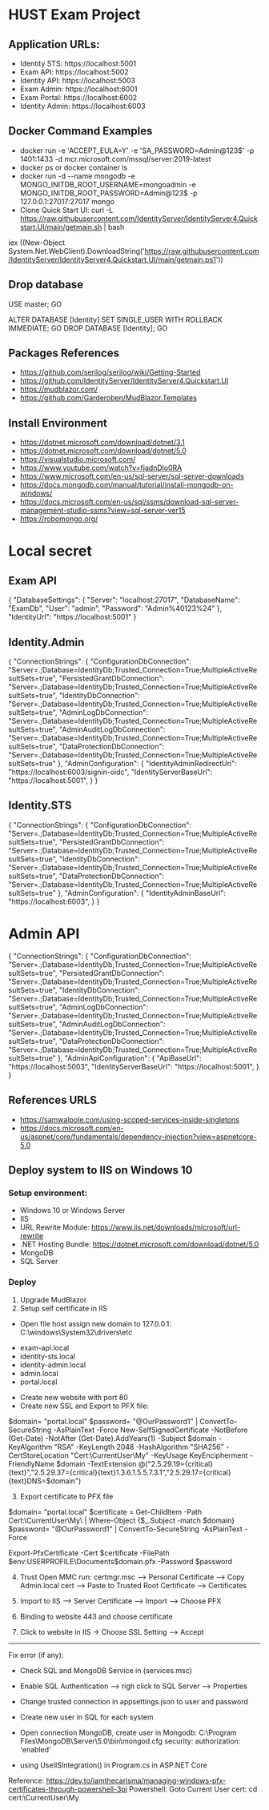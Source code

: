 # HUST Exam Project

## Application URLs:
- Identity STS: https://localhost:5001
- Exam API: https://localhost:5002
- Identity API: https://localhost:5003
- Exam Admin: https://localhost:6001
- Exam Portal: https://localhost:6002
- Identity Admin: https://localhost:6003

## Docker Command Examples
- docker run -e 'ACCEPT_EULA=Y' -e 'SA_PASSWORD=Admin@123$' -p 1401:1433 -d mcr.microsoft.com/mssql/server:2019-latest
- docker ps or docker container ls
- docker run -d --name mongodb -e MONGO_INITDB_ROOT_USERNAME=mongoadmin -e MONGO_INITDB_ROOT_PASSWORD=Admin@123$ -p 127.0.0.1:27017:27017 mongo
- Clone Quick Start UI: 
curl -L https://raw.githubusercontent.com/IdentityServer/IdentityServer4.Quickstart.UI/main/getmain.sh | bash

iex ((New-Object System.Net.WebClient).DownloadString('https://raw.githubusercontent.com/IdentityServer/IdentityServer4.Quickstart.UI/main/getmain.ps1'))


## Drop database 
USE master;
GO

ALTER DATABASE [Identity] SET SINGLE_USER WITH ROLLBACK IMMEDIATE;
GO
DROP DATABASE [Identity];
GO

## Packages References
- https://github.com/serilog/serilog/wiki/Getting-Started
- https://github.com/IdentityServer/IdentityServer4.Quickstart.UI
- https://mudblazor.com/
- https://github.com/Garderoben/MudBlazor.Templates

## Install Environment
- https://dotnet.microsoft.com/download/dotnet/3.1
- https://dotnet.microsoft.com/download/dotnet/5.0
- https://visualstudio.microsoft.com/
- https://www.youtube.com/watch?v=fjadnDlo0RA
- https://www.microsoft.com/en-us/sql-server/sql-server-downloads
- https://docs.mongodb.com/manual/tutorial/install-mongodb-on-windows/
- https://docs.microsoft.com/en-us/sql/ssms/download-sql-server-management-studio-ssms?view=sql-server-ver15
- https://robomongo.org/

# Local secret

## Exam API

{
  "DatabaseSettings": {
    "Server": "localhost:27017",
    "DatabaseName": "ExamDb",
    "User": "admin",
    "Password": "Admin%40123%24"
  },
  "IdentityUrl": "https://localhost:5001"
}

## Identity.Admin
{
  "ConnectionStrings": {
    "ConfigurationDbConnection": "Server=.;Database=IdentityDb;Trusted_Connection=True;MultipleActiveResultSets=true",
    "PersistedGrantDbConnection": "Server=.;Database=IdentityDb;Trusted_Connection=True;MultipleActiveResultSets=true",
    "IdentityDbConnection": "Server=.;Database=IdentityDb;Trusted_Connection=True;MultipleActiveResultSets=true",
    "AdminLogDbConnection": "Server=.;Database=IdentityDb;Trusted_Connection=True;MultipleActiveResultSets=true",
    "AdminAuditLogDbConnection": "Server=.;Database=IdentityDb;Trusted_Connection=True;MultipleActiveResultSets=true",
    "DataProtectionDbConnection": "Server=.;Database=IdentityDb;Trusted_Connection=True;MultipleActiveResultSets=true"
  },
  "AdminConfiguration": {
    "IdentityAdminRedirectUri": "https://localhost:6003/signin-oidc",
    "IdentityServerBaseUrl": "https://localhost:5001",
  }
}

## Identity.STS
{
  "ConnectionStrings": {
    "ConfigurationDbConnection": "Server=.;Database=IdentityDb;Trusted_Connection=True;MultipleActiveResultSets=true",
    "PersistedGrantDbConnection": "Server=.;Database=IdentityDb;Trusted_Connection=True;MultipleActiveResultSets=true",
    "IdentityDbConnection": "Server=.;Database=IdentityDb;Trusted_Connection=True;MultipleActiveResultSets=true",
    "DataProtectionDbConnection": "Server=.;Database=IdentityDb;Trusted_Connection=True;MultipleActiveResultSets=true"
  },
  "AdminConfiguration": {
    "IdentityAdminBaseUrl": "https://localhost:6003",
  }
}

# Admin API
{
  "ConnectionStrings": {
    "ConfigurationDbConnection": "Server=.;Database=IdentityDb;Trusted_Connection=True;MultipleActiveResultSets=true",
    "PersistedGrantDbConnection": "Server=.;Database=IdentityDb;Trusted_Connection=True;MultipleActiveResultSets=true",
    "IdentityDbConnection": "Server=.;Database=IdentityDb;Trusted_Connection=True;MultipleActiveResultSets=true",
    "AdminLogDbConnection": "Server=.;Database=IdentityDb;Trusted_Connection=True;MultipleActiveResultSets=true",
    "AdminAuditLogDbConnection": "Server=.;Database=IdentityDb;Trusted_Connection=True;MultipleActiveResultSets=true",
    "DataProtectionDbConnection": "Server=.;Database=IdentityDb;Trusted_Connection=True;MultipleActiveResultSets=true"
  },
  "AdminApiConfiguration": {
    "ApiBaseUrl": "https://localhost:5003",
    "IdentityServerBaseUrl": "https://localhost:5001",
  }
}

## References URLS
- https://samwalpole.com/using-scoped-services-inside-singletons
- https://docs.microsoft.com/en-us/aspnet/core/fundamentals/dependency-injection?view=aspnetcore-5.0

## Deploy system to IIS on Windows 10

### Setup environment:
- Windows 10 or Windows Server
- IIS
- URL Rewrite Module: https://www.iis.net/downloads/microsoft/url-rewrite
- .NET Hosting Bundle: https://dotnet.microsoft.com/download/dotnet/5.0
- MongoDB
- SQL Server

### Deploy
1. Upgrade MudBlazor
2. Setup self certificate in IIS
- Open file host assign new domain to 127.0.0.1: C:\windows\System32\drivers\etc
+ exam-api.local
+ identity-sts.local
+ identity-admin.local
+ admin.local
+ portal.local

- Create new website with port 80
- Create new SSL and Export to PFX file:

$domain= "portal.local"
$password= "@OurPassword1" | ConvertTo-SecureString -AsPlainText -Force
New-SelfSignedCertificate -NotBefore (Get-Date) -NotAfter (Get-Date).AddYears(1) -Subject $domain -KeyAlgorithm "RSA" -KeyLength 2048 -HashAlgorithm "SHA256" -CertStoreLocation "Cert:\CurrentUser\My" -KeyUsage KeyEncipherment -FriendlyName $domain -TextExtension @("2.5.29.19={critical}{text}","2.5.29.37={critical}{text}1.3.6.1.5.5.7.3.1","2.5.29.17={critical}{text}DNS=$domain")

3. Export certificate to PFX file

$domain= "portal.local"
$certificate = Get-ChildItem -Path Cert:\CurrentUser\My\ | Where-Object {$_.Subject -match $domain}
$password= "@OurPassword1" | ConvertTo-SecureString -AsPlainText -Force

Export-PfxCertificate -Cert $certificate -FilePath $env:USERPROFILE\Documents\$domain.pfx -Password $password

4. Trust  Open MMC run: certmgr.msc --> Personal Certificate --> Copy Admin.local cert --> Paste to Trusted Root Certificate --> Certificates

5. Import to IIS --> Server Certificate --> Import --> Choose PFX

6. Binding to website 443 and choose certificate

7. Click to website in IIS -> Choose SSL Setting --> Accept

--------------------------------------------------------------------------------
Fix error (if any):
- Check SQL and MongoDB Service in (services.msc)
- Enable SQL Authentication --> righ click to SQL Server --> Properties
- Change trusted connection in appsettings.json to user and password
- Create new user in SQL for each system
- Open connection MongoDB, create user in Mongodb: C:\Program Files\MongoDB\Server\5.0\bin\mongod.cfg
security:
  authorization: 'enabled'

- using UseIISIntegration() in Program.cs in ASP.NET Core

Reference: https://dev.to/iamthecarisma/managing-windows-pfx-certificates-through-powershell-3pj
Powershell: Goto Current User cert:  cd cert:\CurrentUser\My

